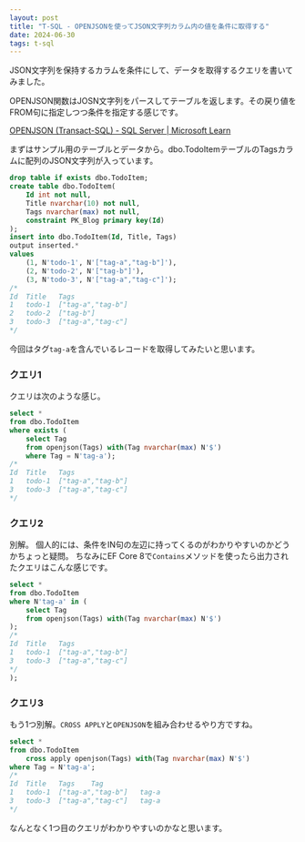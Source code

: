 ```yaml
---
layout: post
title: "T-SQL - OPENJSONを使ってJSON文字列カラム内の値を条件に取得する"
date: 2024-06-30
tags: t-sql
---
```


JSON文字列を保持するカラムを条件にして、データを取得するクエリを書いてみました。

OPENJSON関数はJOSN文字列をパースしてテーブルを返します。その戻り値をFROM句に指定しつつ条件を指定する感じです。

[OPENJSON (Transact-SQL) - SQL Server &#124; Microsoft Learn](https://learn.microsoft.com/ja-jp/sql/t-sql/functions/openjson-transact-sql?view=sql-server-ver16)

まずはサンプル用のテーブルとデータから。dbo.TodoItemテーブルのTagsカラムに配列のJSON文字列が入っています。

```sql
drop table if exists dbo.TodoItem;
create table dbo.TodoItem(
    Id int not null,
    Title nvarchar(10) not null,
    Tags nvarchar(max) not null,
    constraint PK_Blog primary key(Id)
);
insert into dbo.TodoItem(Id, Title, Tags)
output inserted.*
values
    (1, N'todo-1', N'["tag-a","tag-b"]'),
    (2, N'todo-2', N'["tag-b"]'),
    (3, N'todo-3', N'["tag-a","tag-c"]');
/*
Id	Title	Tags
1	todo-1	["tag-a","tag-b"]
2	todo-2	["tag-b"]
3	todo-3	["tag-a","tag-c"]
*/
```

今回はタグ`tag-a`を含んでいるレコードを取得してみたいと思います。

### クエリ1

クエリは次のような感じ。

```sql
select *
from dbo.TodoItem
where exists (
    select Tag
    from openjson(Tags) with(Tag nvarchar(max) N'$')
    where Tag = N'tag-a');
/*
Id	Title	Tags
1	todo-1	["tag-a","tag-b"]
3	todo-3	["tag-a","tag-c"]
*/
```

### クエリ2

別解。
個人的には、条件をIN句の左辺に持ってくるのがわかりやすいのかどうかちょっと疑問。
ちなみにEF Core 8で`Contains`メソッドを使ったら出力されたクエリはこんな感じです。

```sql
select *
from dbo.TodoItem
where N'tag-a' in (
    select Tag
    from openjson(Tags) with(Tag nvarchar(max) N'$')
);
/*
Id	Title	Tags
1	todo-1	["tag-a","tag-b"]
3	todo-3	["tag-a","tag-c"]
*/
);
```

### クエリ3

もう1つ別解。`CROSS APPLY`と`OPENJSON`を組み合わせるやり方ですね。

```sql
select *
from dbo.TodoItem
    cross apply openjson(Tags) with(Tag nvarchar(max) N'$')
where Tag = N'tag-a';
/*
Id	Title	Tags	Tag
1	todo-1	["tag-a","tag-b"]	tag-a
3	todo-3	["tag-a","tag-c"]	tag-a
*/
```

なんとなく1つ目のクエリがわかりやすいのかなと思います。
